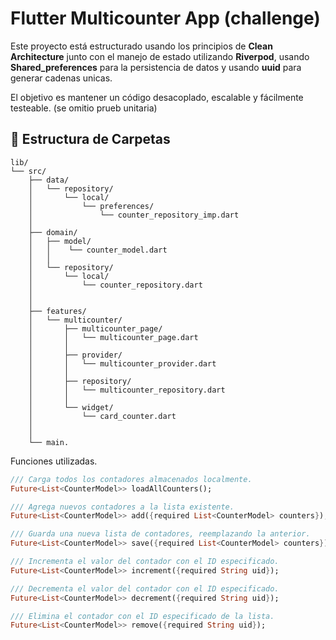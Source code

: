 
# Flutter Multicounter App (challenge)

Este proyecto está estructurado usando los principios de **Clean Architecture** junto con el manejo de estado utilizando **Riverpod**, usando **Shared_preferences** para la persistencia de datos y usando **uuid** para generar cadenas unicas. 

El objetivo es mantener un código desacoplado, escalable y fácilmente testeable. (se omitio prueb unitaria) 

## 📁 Estructura de Carpetas

```plaintext
lib/
└── src/
    ├── data/
    │   └── repository/
    │       └── local/
    │           └── preferences/
    │               └── counter_repository_imp.dart
    │
    ├── domain/
    │   ├── model/
    │   │    └── counter_model.dart
    │   │
    │   └── repository/
    │       └── local/
    │           └── counter_repository.dart
    │
    │
    ├── features/
    │   └── multicounter/
    │       ├── multicounter_page/
    │       │   └── multicounter_page.dart
    │       │   
    │       ├── provider/
    │       │   └── multicounter_provider.dart
    │       │
    │       ├── repository/
    │       │   └── multicounter_repository.dart
    │       │    
    │       └── widget/
    │           └── card_counter.dart
    │           
    │
    └── main.
``` 
Funciones utilizadas.
```dart
/// Carga todos los contadores almacenados localmente.
Future<List<CounterModel>> loadAllCounters();

/// Agrega nuevos contadores a la lista existente.
Future<List<CounterModel>> add({required List<CounterModel> counters});

/// Guarda una nueva lista de contadores, reemplazando la anterior.
Future<List<CounterModel>> save({required List<CounterModel> counters});

/// Incrementa el valor del contador con el ID especificado.
Future<List<CounterModel>> increment({required String uid});

/// Decrementa el valor del contador con el ID especificado.
Future<List<CounterModel>> decrement({required String uid});

/// Elimina el contador con el ID especificado de la lista.
Future<List<CounterModel>> remove({required String uid});
```


